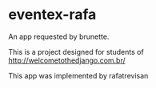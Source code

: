 eventex-rafa
============
An app requested by brunette.

This is a project designed for students of http://welcometothedjango.com.br/

This app was implemented by rafatrevisan